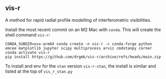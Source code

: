 vis-r
-----

A method for rapid radial profile modelling of interferometric visibilities.

Install the most recent commit on an M2 Mac with `conda`. This will create the shell command `vis-r`:
```shell
CONDA_SUBDIR=osx-arm64 conda create -n vis-r -c conda-forge python emcee matplotlib jupyter scipy multiprocess arviz cmdstanpy corner
conda activate vis-r
pip install https://github.com/drgmk/vis-r/archive/refs/heads/main.zip
```

To install and env for the `stan` version `vis-r-stan`, the install is similar and listed at the top of `vis_r_stan.py`
